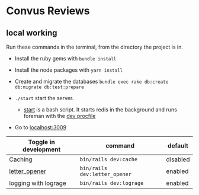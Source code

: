 # Convus Reviews


## local working

Run these commands in the terminal, from the directory the project is in.

- Install the ruby gems with `bundle install`

- Install the node packages with `yarn install`

- Create and migrate the databases `bundle exec rake db:create db:migrate db:test:prepare`

- `./start` start the server.

  - [start](start) is a bash script. It starts redis in the background and runs foreman with the [dev procfile](Procfile_development)

- Go to [localhost:3009](http://localhost:3009)

| Toggle in development | command                      | default  |
| ---------             | -------                      | -------  |
| Caching               | `bin/rails dev:cache`        | disabled |
| [letter_opener](https://github.com/ryanb/letter_opener)     | `bin/rails dev:letter_opener` | enabled  |
| logging with lograge  | `bin/rails dev:lograge`       | enabled  |

